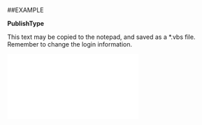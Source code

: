 

##EXAMPLE

**PublishType**

This text may be copied to the notepad, and saved as a *.vbs file. Remember to change the login information.

![](../../Examples/vbs/SOAppointment.Properties.vbs.txt)





